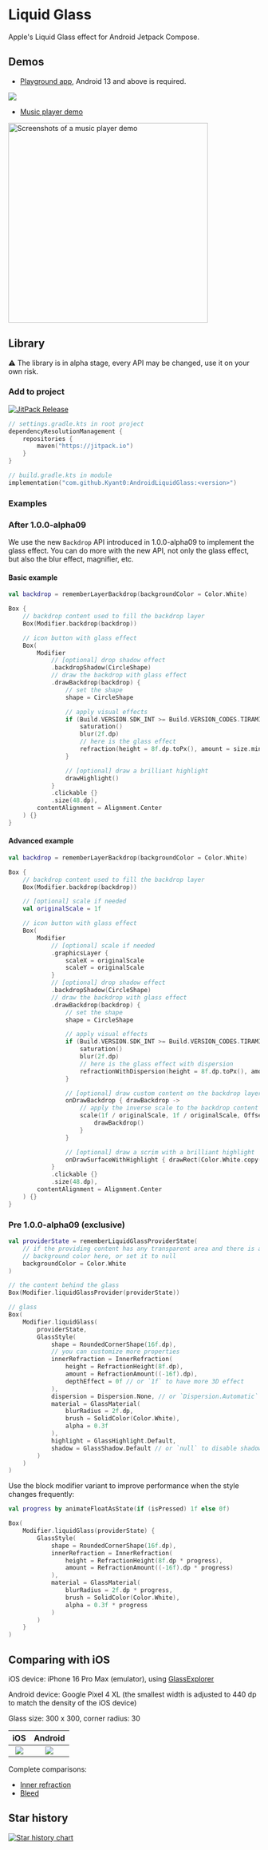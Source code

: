 # Liquid Glass

Apple's Liquid Glass effect for Android Jetpack Compose.

## Demos

- [Playground app](./app/release/app-release.apk), Android 13 and above is required.

![](artworks/playground_app.jpg)

- [Music player demo](./glassmusic/release/glassmusic-release.apk)

<img alt="Screenshots of a music player demo" height="400" src="artworks/music_player_demo.png"/>

## Library

⚠️ The library is in alpha stage, every API may be changed, use it on your own risk.

### Add to project

[![JitPack Release](https://jitpack.io/v/Kyant0/AndroidLiquidGlass.svg)](https://jitpack.io/#Kyant0/AndroidLiquidGlass)

```kotlin
// settings.gradle.kts in root project
dependencyResolutionManagement {
    repositories {
        maven("https://jitpack.io")
    }
}

// build.gradle.kts in module
implementation("com.github.Kyant0:AndroidLiquidGlass:<version>")
```

### Examples

### After 1.0.0-alpha09

We use the new `Backdrop` API introduced in 1.0.0-alpha09 to implement the glass effect.
You can do more with the new API, not only the glass effect, but also the blur effect, magnifier, etc.

#### Basic example

```kotlin
val backdrop = rememberLayerBackdrop(backgroundColor = Color.White)

Box {
    // backdrop content used to fill the backdrop layer
    Box(Modifier.backdrop(backdrop))

    // icon button with glass effect
    Box(
        Modifier
            // [optional] drop shadow effect
            .backdropShadow(CircleShape)
            // draw the backdrop with glass effect
            .drawBackdrop(backdrop) {
                // set the shape
                shape = CircleShape

                // apply visual effects
                if (Build.VERSION.SDK_INT >= Build.VERSION_CODES.TIRAMISU) {
                    saturation()
                    blur(2f.dp)
                    // here is the glass effect
                    refraction(height = 8f.dp.toPx(), amount = size.minDimension)
                }

                // [optional] draw a brilliant highlight
                drawHighlight()
            }
            .clickable {}
            .size(48.dp),
        contentAlignment = Alignment.Center
    ) {}
}
```

#### Advanced example

```kotlin
val backdrop = rememberLayerBackdrop(backgroundColor = Color.White)

Box {
    // backdrop content used to fill the backdrop layer
    Box(Modifier.backdrop(backdrop))

    // [optional] scale if needed
    val originalScale = 1f

    // icon button with glass effect
    Box(
        Modifier
            // [optional] scale if needed
            .graphicsLayer {
                scaleX = originalScale
                scaleY = originalScale
            }
            // [optional] drop shadow effect
            .backdropShadow(CircleShape)
            // draw the backdrop with glass effect
            .drawBackdrop(backdrop) {
                // set the shape
                shape = CircleShape

                // apply visual effects
                if (Build.VERSION.SDK_INT >= Build.VERSION_CODES.TIRAMISU) {
                    saturation()
                    blur(2f.dp)
                    // here is the glass effect with dispersion
                    refractionWithDispersion(height = 8f.dp.toPx(), amount = size.minDimension)
                }

                // [optional] draw custom content on the backdrop layer
                onDrawBackdrop { drawBackdrop ->
                    // apply the inverse scale to the backdrop content
                    scale(1f / originalScale, 1f / originalScale, Offset.Zero) {
                        drawBackdrop()
                    }
                }

                // [optional] draw a scrim with a brilliant highlight
                onDrawSurfaceWithHighlight { drawRect(Color.White.copy(alpha = 0.3f)) }
            }
            .clickable {}
            .size(48.dp),
        contentAlignment = Alignment.Center
    ) {}
}
```

### Pre 1.0.0-alpha09 (exclusive)

```kotlin
val providerState = rememberLiquidGlassProviderState(
    // if the providing content has any transparent area and there is a background behind the content, set the
    // background color here, or set it to null
    backgroundColor = Color.White
)

// the content behind the glass
Box(Modifier.liquidGlassProvider(providerState))

// glass
Box(
    Modifier.liquidGlass(
        providerState,
        GlassStyle(
            shape = RoundedCornerShape(16f.dp),
            // you can customize more properties
            innerRefraction = InnerRefraction(
                height = RefractionHeight(8f.dp),
                amount = RefractionAmount((-16f).dp),
                depthEffect = 0f // or `1f` to have more 3D effect
            ),
            dispersion = Dispersion.None, // or `Dispersion.Automatic` to enable dispersion effect
            material = GlassMaterial(
                blurRadius = 2f.dp,
                brush = SolidColor(Color.White),
                alpha = 0.3f
            ),
            highlight = GlassHighlight.Default,
            shadow = GlassShadow.Default // or `null` to disable shadow
        )
    )
)
```

Use the block modifier variant to improve performance when the style changes frequently:

```kotlin
val progress by animateFloatAsState(if (isPressed) 1f else 0f)

Box(
    Modifier.liquidGlass(providerState) {
        GlassStyle(
            shape = RoundedCornerShape(16f.dp),
            innerRefraction = InnerRefraction(
                height = RefractionHeight(8f.dp * progress),
                amount = RefractionAmount((-16f).dp * progress)
            ),
            material = GlassMaterial(
                blurRadius = 2f.dp * progress,
                brush = SolidColor(Color.White),
                alpha = 0.3f * progress
            )
        )
    }
)
```

## Comparing with iOS

iOS device: iPhone 16 Pro Max (emulator), using [GlassExplorer](https://github.com/ktiays/GlassExplorer)

Android device: Google Pixel 4 XL (the smallest width is adjusted to 440 dp to match the density of the iOS device)

Glass size: 300 x 300, corner radius: 30

|                   iOS                    |                   Android                    |
|:----------------------------------------:|:--------------------------------------------:|
| ![](./artworks/ios_inner_refraction.png) | ![](./artworks/android_inner_refraction.png) |

Complete comparisons:

- [Inner refraction](https://github.com/Kyant0/AndroidLiquidGlass/blob/530bed05f8342bf607463a775dea93a531f73f42/docs/Inner%20refraction%20comparisons.md)
- [Bleed](https://github.com/Kyant0/AndroidLiquidGlass/blob/530bed05f8342bf607463a775dea93a531f73f42/docs/Bleed%20comparisons.md)

## Star history

[![Star history chart](https://api.star-history.com/svg?repos=Kyant0/AndroidLiquidGlass&type=Date)](https://www.star-history.com/#Kyant0/AndroidLiquidGlass&Date)
